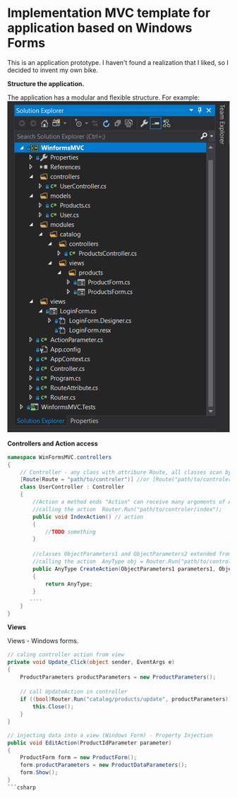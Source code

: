 Implementation MVC template for application based on Windows Forms 
==================

This is an application prototype.
I haven't found a realization that I liked, so I decided to invent my own bike.

**Structure the application.**

The application has a modular and flexible structure.
For example:
![image 1](app-structure.png)


**Controllers and Action access**

```csharp
namespace WinFormsMVC.controllers
{
    // Controller - any class with attribure Route, all classes scan by router 
    [Route(Route = "path/to/controler")] //or [Route("path/to/controler")]
    class UserController : Controller
    {
        //Action a method ends "Action" can receive many argoments of ActionParameter type
        //calling the action  Router.Run("path/to/controler/index");
        public void IndexAction() // action 
        {
            //TODO something
        }

        //classes ObjectParameters1 and ObjectParameters2 extended from ActionParameter class
        //calling the action  AnyType obj = Router.Run("path/to/controler/create", ObjectParameters1, ObjectParameters2, ...);
        public AnyType CreateAction(ObjectParameters1 parameters1, ObjectParameters2 parameters2, ...)
        {
            return AnyType;
        }
       ....
    }
}
```

**Views**

Views - Windows forms. 
 
```csharp
// caling controller action from view
private void Update_Click(object sender, EventArgs e)
{
    ProductParameters productParameters = new ProductParameters();
    
    // call UpdateAction in controller 
    if ((bool)Router.Run("catalog/products/update", productParameters)) {
        this.Close();
    }
}
```

```csharp
// injecting data into a view (Windows Form) - Property Injection
public void EditAction(ProductIdParameter parameter)
{
    ProductForm form = new ProductForm();
    form.productParameters = new ProductDataParameters();
    form.Show();
}
```csharp
